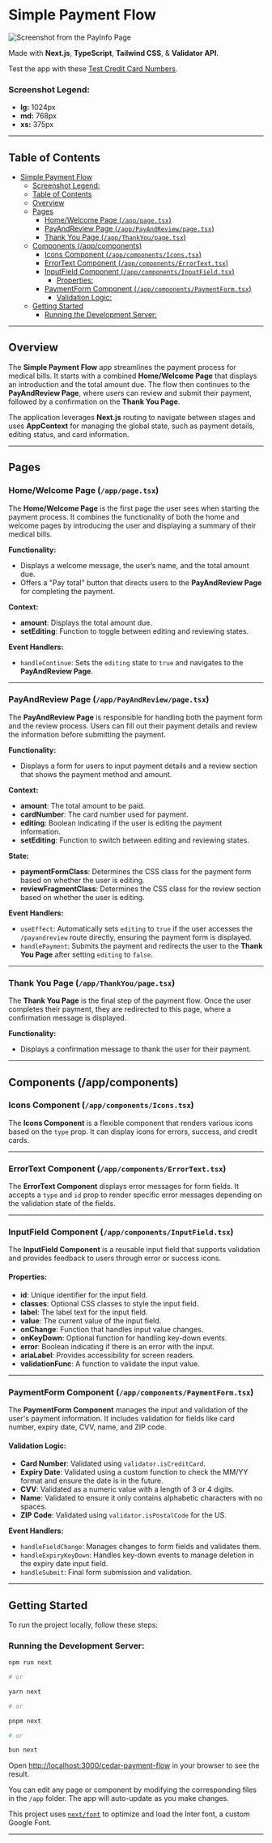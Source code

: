 # Simple Payment Flow

![Screenshot from the PayInfo Page](screenshots/PayInfo-lg.png)

Made with **Next.js**, **TypeScript**, **Tailwind CSS**, & **Validator API**.

Test the app with these [Test Credit Card Numbers](https://www.paypalobjects.com/en_GB/vhelp/paypalmanager_help/credit_card_numbers.htm).

### Screenshot Legend:
- **lg:** 1024px
- **md:** 768px
- **xs:** 375px

---

## Table of Contents
- [Simple Payment Flow](#simple-payment-flow)
    - [Screenshot Legend:](#screenshot-legend)
  - [Table of Contents](#table-of-contents)
  - [Overview](#overview)
  - [Pages](#pages)
    - [Home/Welcome Page (`/app/page.tsx`)](#homewelcome-page-apppagetsx)
    - [PayAndReview Page (`/app/PayAndReview/page.tsx`)](#payandreview-page-apppayandreviewpagetsx)
    - [Thank You Page (`/app/ThankYou/page.tsx`)](#thank-you-page-appthankyoupagetsx)
  - [Components (/app/components)](#components-appcomponents)
    - [Icons Component (`/app/components/Icons.tsx`)](#icons-component-appcomponentsiconstsx)
    - [ErrorText Component (`/app/components/ErrorText.tsx`)](#errortext-component-appcomponentserrortexttsx)
    - [InputField Component (`/app/components/InputField.tsx`)](#inputfield-component-appcomponentsinputfieldtsx)
      - [Properties:](#properties)
    - [PaymentForm Component (`/app/components/PaymentForm.tsx`)](#paymentform-component-appcomponentspaymentformtsx)
      - [Validation Logic:](#validation-logic)
  - [Getting Started](#getting-started)
    - [Running the Development Server:](#running-the-development-server)

---

## Overview

The **Simple Payment Flow** app streamlines the payment process for medical bills. It starts with a combined **Home/Welcome Page** that displays an introduction and the total amount due. The flow then continues to the **PayAndReview Page**, where users can review and submit their payment, followed by a confirmation on the **Thank You Page**.

The application leverages **Next.js** routing to navigate between stages and uses **AppContext** for managing the global state, such as payment details, editing status, and card information.

---

## Pages

### Home/Welcome Page (`/app/page.tsx`)

The **Home/Welcome Page** is the first page the user sees when starting the payment process. It combines the functionality of both the home and welcome pages by introducing the user and displaying a summary of their medical bills.

**Functionality:**
- Displays a welcome message, the user’s name, and the total amount due.
- Offers a "Pay total" button that directs users to the **PayAndReview Page** for completing the payment.
  
**Context:**
- **amount**: Displays the total amount due.
- **setEditing**: Function to toggle between editing and reviewing states.
  
**Event Handlers:**
- `handleContinue`: Sets the `editing` state to `true` and navigates to the **PayAndReview Page**.

---

### PayAndReview Page (`/app/PayAndReview/page.tsx`)

The **PayAndReview Page** is responsible for handling both the payment form and the review process. Users can fill out their payment details and review the information before submitting the payment.

**Functionality:**
- Displays a form for users to input payment details and a review section that shows the payment method and amount.
  
**Context:**
- **amount**: The total amount to be paid.
- **cardNumber**: The card number used for payment.
- **editing**: Boolean indicating if the user is editing the payment information.
- **setEditing**: Function to switch between editing and reviewing states.

**State:**
- **paymentFormClass**: Determines the CSS class for the payment form based on whether the user is editing.
- **reviewFragmentClass**: Determines the CSS class for the review section based on whether the user is editing.

**Event Handlers:**
- `useEffect`: Automatically sets `editing` to `true` if the user accesses the `/payandreview` route directly, ensuring the payment form is displayed.
- `handlePayment`: Submits the payment and redirects the user to the **Thank You Page** after setting `editing` to `false`.

---

### Thank You Page (`/app/ThankYou/page.tsx`)

The **Thank You Page** is the final step of the payment flow. Once the user completes their payment, they are redirected to this page, where a confirmation message is displayed.

**Functionality:**
- Displays a confirmation message to thank the user for their payment.

---

## Components (/app/components)

### Icons Component (`/app/components/Icons.tsx`)

The **Icons Component** is a flexible component that renders various icons based on the `type` prop. It can display icons for errors, success, and credit cards.

---

### ErrorText Component (`/app/components/ErrorText.tsx`)

The **ErrorText Component** displays error messages for form fields. It accepts a `type` and `id` prop to render specific error messages depending on the validation state of the fields.

---

### InputField Component (`/app/components/InputField.tsx`)

The **InputField Component** is a reusable input field that supports validation and provides feedback to users through error or success icons.

#### Properties:
- **id**: Unique identifier for the input field.
- **classes**: Optional CSS classes to style the input field.
- **label**: The label text for the input field.
- **value**: The current value of the input field.
- **onChange**: Function that handles input value changes.
- **onKeyDown**: Optional function for handling key-down events.
- **error**: Boolean indicating if there is an error with the input.
- **ariaLabel**: Provides accessibility for screen readers.
- **validationFunc**: A function to validate the input value.

---

### PaymentForm Component (`/app/components/PaymentForm.tsx`)

The **PaymentForm Component** manages the input and validation of the user's payment information. It includes validation for fields like card number, expiry date, CVV, name, and ZIP code.

#### Validation Logic:
- **Card Number**: Validated using `validator.isCreditCard`.
- **Expiry Date**: Validated using a custom function to check the MM/YY format and ensure the date is in the future.
- **CVV**: Validated as a numeric value with a length of 3 or 4 digits.
- **Name**: Validated to ensure it only contains alphabetic characters with no spaces.
- **ZIP Code**: Validated using `validator.isPostalCode` for the US.

**Event Handlers:**
- `handleFieldChange`: Manages changes to form fields and validates them.
- `handleExpiryKeyDown`: Handles key-down events to manage deletion in the expiry date input field.
- `handleSubmit`: Final form submission and validation.

---

## Getting Started

To run the project locally, follow these steps:

### Running the Development Server:

```bash
npm run next

# or

yarn next

# or

pnpm next

# or

bun next
```

Open [http://localhost:3000/cedar-payment-flow](http://localhost:3000/payment-flow) in your browser to see the result.

You can edit any page or component by modifying the corresponding files in the `/app` folder. The app will auto-update as you make changes.

This project uses [`next/font`](https://nextjs.org/docs/basic-features/font-optimization) to optimize and load the Inter font, a custom Google Font.

---
